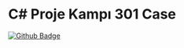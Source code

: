 
# C# Proje Kampı 301 Case

[![Github Badge](https://img.shields.io/badge/-Github-000?style=quare&labelColor=000&logo=Github&logoColor=white&link=link)]([https://github.com/emirhannozmen]) 
